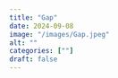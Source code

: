 ```yaml
---
title: "Gap"
date: 2024-09-08
image: "/images/Gap.jpeg"
alt: ""
categories: [""]
draft: false
---
```

